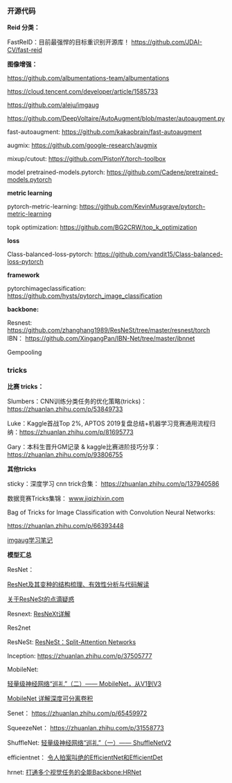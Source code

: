 ### 开源代码

**Reid 分类：**
 
FastReID：目前最强悍的目标重识别开源库！
https://github.com/JDAI-CV/fast-reid

**图像增强：**

https://github.com/albumentations-team/albumentations


https://cloud.tencent.com/developer/article/1585733


https://github.com/aleju/imgaug


https://github.com/DeepVoltaire/AutoAugment/blob/master/autoaugment.py


fast-autoaugment: 
https://github.com/kakaobrain/fast-autoaugment

augmix: 
https://github.com/google-research/augmix

mixup/cutout: 
https://github.com/PistonY/torch-toolbox

model
pretrained-models.pytorch: 
https://github.com/Cadene/pretrained-models.pytorch

**metric learning**

pytorch-metric-learning: 
https://github.com/KevinMusgrave/pytorch-metric-learning

topk optimization: 
https://github.com/BG2CRW/top_k_optimization


**loss**

 Class-balanced-loss-pytorch: 
https://github.com/vandit15/Class-balanced-loss-pytorch


**framework**

pytorchimageclassification: 
https://github.com/hysts/pytorch_image_classification

**backbone:**

Resnest:
https://github.com/zhanghang1989/ResNeSt/tree/master/resnest/torch
 IBN：
https://github.com/XingangPan/IBN-Net/tree/master/ibnnet

Gempooling


### tricks

**比赛 tricks：**

Slumbers：CNN训练分类任务的优化策略(tricks)： https://zhuanlan.zhihu.com/p/53849733

Luke：Kaggle首战Top 2%, APTOS 2019复盘总结+机器学习竞赛通用流程归纳：https://zhuanlan.zhihu.com/p/81695773
 
Gary：本科生晋升GM记录 & kaggle比赛进阶技巧分享：https://zhuanlan.zhihu.com/p/93806755
 
 
**其他tricks**

sticky：深度学习 cnn trick合集： https://zhuanlan.zhihu.com/p/137940586
 
数据竞赛Tricks集锦：  www.jiqizhixin.com


Bag of Tricks for Image Classification with Convolution Neural Networks: 

https://zhuanlan.zhihu.com/p/66393448


[imgaug学习笔记](https://blog.csdn.net/u012897374/article/details/80142744)



**模型汇总**

ResNet：  

[ResNet及其变种的结构梳理、有效性分析与代码解读](https://zhuanlan.zhihu.com/p/54289848)

[关于ResNeSt的点滴疑惑](https://zhuanlan.zhihu.com/p/133805433)

Resnext:   [ResNeXt详解](https://zhuanlan.zhihu.com/p/51075096)

Res2net

ResNeSt:   [ResNeSt：Split-Attention Networks](https://zhuanlan.zhihu.com/p/132655457)

Inception:   https://zhuanlan.zhihu.com/p/37505777

MobileNet:   

[轻量级神经网络“巡礼”（二）—— MobileNet，从V1到V3](https://zhuanlan.zhihu.com/p/70703846)

[MobileNet 详解深度可分离卷积](https://zhuanlan.zhihu.com/p/80177088)

Senet：  https://zhuanlan.zhihu.com/p/65459972

SqueezeNet：  https://zhuanlan.zhihu.com/p/31558773  

ShuffleNet:  [轻量级神经网络“巡礼”（一）—— ShuffleNetV2](https://zhuanlan.zhihu.com/p/67009992)

efficientnet： [令人拍案叫绝的EfficientNet和EfficientDet](https://zhuanlan.zhihu.com/p/96773680)

hrnet:  [打通多个视觉任务的全能Backbone:HRNet](https://zhuanlan.zhihu.com/p/134253318)

